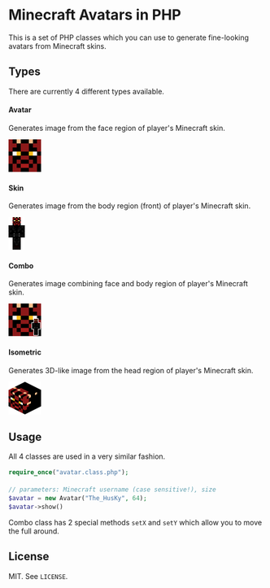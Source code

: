 # Minecraft Avatars in PHP

This is a set of PHP classes which you can use to generate fine-looking avatars from Minecraft skins.

## Types

There are currently 4 different types available.

#### Avatar

Generates image from the face region of player's Minecraft skin.

![Avatar](img/avatar.png)

#### Skin

Generates image from the body region (front) of player's Minecraft skin.

![Skin](img/skin.png)

#### Combo

Generates image combining face and body region of player's Minecraft skin.

![Combo](img/combo.png)

#### Isometric

Generates 3D-like image from the head region of player's Minecraft skin.

![Isometric](img/isometric.png)

## Usage

All 4 classes are used in a very similar fashion.

```php
require_once("avatar.class.php");

// parameters: Minecraft username (case sensitive!), size
$avatar = new Avatar("The_HusKy", 64);
$avatar->show()
```

Combo class has 2 special methods `setX` and `setY` which allow you to move the full around.

## License

MIT. See `LICENSE`.

